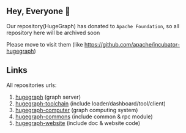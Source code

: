 ## Hey, Everyone 👋

Our repository(HugeGraph) has donated to `Apache Foundation`, so all repository here will be archived soon

Please move to visit them (like https://github.com/apache/incubator-hugegraph)

## Links

All repositories urls:

1. [hugegraph](https://github.com/apache/incubator-hugegraph) (graph server)
2. [hugegraph-toolchain](https://github.com/apache/incubator-hugegraph-toolchain) (include loader/dashboard/tool/client)
3. [hugegraph-computer](https://github.com/apache/incubator-hugegraph-computer) (graph computing system)
4. [hugegraph-commons](https://github.com/apache/incubator-hugegraph-commons) (include common & rpc module)
5. [hugegraph-website](https://github.com/apache/incubator-hugegraph-doc) (include doc & website code)
